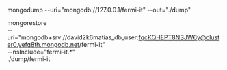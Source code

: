 mongodump --uri="mongodb://127.0.0.1/fermi-it" --out="./dump"

mongorestore \
  --uri="mongodb+srv://david2k6matias_db_user:fqcKQHEPT8NSJW6y@cluster0.yefq8th.mongodb.net/fermi-it" \
  --nsInclude="fermi-it.*" \
  ./dump/fermi-it
